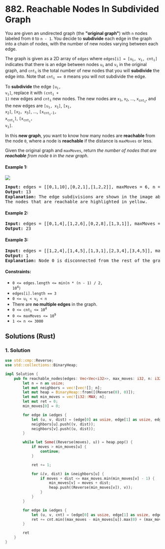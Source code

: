# 882. Reachable Nodes In Subdivided Graph
You are given an undirected graph (the **"original graph"**) with `n` nodes labeled from `0` to `n - 1`. You decide to **subdivide** each edge in the graph into a chain of nodes, with the number of new nodes varying between each edge.

The graph is given as a 2D array of `edges` where <code>edges[i] = [u<sub>i</sub>, v<sub>i</sub>, cnt<sub>i</sub>]</code> indicates that there is an edge between nodes <code>u<sub>i</sub></code> and <code>v<sub>i</sub></code> in the original graph, and <code>cnt<sub>i</sub></code> is the total number of new nodes that you will **subdivide** the edge into. Note that <code>cnt<sub>i</sub> == 0</code> means you will not subdivide the edge.

To **subdivide** the edge <code>[u<sub>i</sub>, v<sub>i</sub>]</code>, replace it with <code>(cnt<sub>i</sub> + 1)</code> new edges and <code>cnt<sub>i</sub></code> new nodes. The new nodes are <code>x<sub>1</sub></code>, <code>x<sub>2</sub></code>, ..., <code>x<sub>cnt<sub>i</sub></sub></code>, and the new edges are <code>[u<sub>i</sub>, x<sub>1</sub>]</code>, <code>[x<sub>1</sub>, x<sub>2</sub>]</code>, <code>[x<sub>2</sub>, x<sub>3</sub>]</code>, ..., <code>[x<sub>cnt<sub>i</sub>-1</sub>, x<sub>cnt<sub>i</sub></sub>]</code>, <code>[x<sub>cnt<sub>i</sub></sub>, v<sub>i</sub>]</code>.

In this **new graph**, you want to know how many nodes are **reachable** from the node `0`, where a node is **reachable** if the distance is `maxMoves` or less.

Given the original graph and `maxMoves`, return *the number of nodes that are **reachable** from node* `0` *in the new graph*.

#### Example 1:
![](https://s3-lc-upload.s3.amazonaws.com/uploads/2018/08/01/origfinal.png)
<pre>
<strong>Input:</strong> edges = [[0,1,10],[0,2,1],[1,2,2]], maxMoves = 6, n = 3
<strong>Output:</strong> 13
<strong>Explanation:</strong> The edge subdivisions are shown in the image above.
The nodes that are reachable are highlighted in yellow.
</pre>

#### Example 2:
<pre>
<strong>Input:</strong> edges = [[0,1,4],[1,2,6],[0,2,8],[1,3,1]], maxMoves = 10, n = 4
<strong>Output:</strong> 23
</pre>

#### Example 3:
<pre>
<strong>Input:</strong> edges = [[1,2,4],[1,4,5],[1,3,1],[2,3,4],[3,4,5]], maxMoves = 17, n = 5
<strong>Output:</strong> 1
<strong>Explanation:</strong> Node 0 is disconnected from the rest of the graph, so only node 0 is reachable.
</pre>

#### Constraints:
* <code>0 <= edges.length <= min(n * (n - 1) / 2, 10<sup>4</sup>)</code>
* `edges[i].length == 3`
* <code>0 <= u<sub>i</sub> < v<sub>i</sub> < n</code>
* There are **no multiple edges** in the graph.
* <code>0 <= cnt<sub>i</sub> <= 10<sup>4</sup></code>
* <code>0 <= maxMoves <= 10<sup>9</sup></code>
* `1 <= n <= 3000`

## Solutions (Rust)

### 1. Solution
```Rust
use std::cmp::Reverse;
use std::collections::BinaryHeap;

impl Solution {
    pub fn reachable_nodes(edges: Vec<Vec<i32>>, max_moves: i32, n: i32) -> i32 {
        let n = n as usize;
        let mut neighbors = vec![vec![]; n];
        let mut heap = BinaryHeap::from([(Reverse(0), 0)]);
        let mut min_moves = vec![i32::MAX; n];
        let mut ret = 0;
        min_moves[0] = 0;

        for edge in &edges {
            let (u, v, dist) = (edge[0] as usize, edge[1] as usize, edge[2] + 1);
            neighbors[u].push((v, dist));
            neighbors[v].push((u, dist));
        }

        while let Some((Reverse(moves), u)) = heap.pop() {
            if moves > min_moves[u] {
                continue;
            }

            ret += 1;

            for &(v, dist) in &neighbors[u] {
                if moves + dist <= max_moves.min(min_moves[v] - 1) {
                    min_moves[v] = moves + dist;
                    heap.push((Reverse(min_moves[v]), v));
                }
            }
        }

        for edge in &edges {
            let (u, v, cnt) = (edge[0] as usize, edge[1] as usize, edge[2]);
            ret += cnt.min((max_moves - min_moves[u]).max(0) + (max_moves - min_moves[v]).max(0));
        }

        ret
    }
}
```
